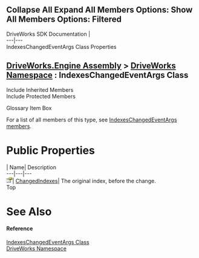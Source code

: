 Collapse All Expand All Members Options: Show All  Members Options: Filtered   
---  
DriveWorks SDK Documentation  |   
---|---  
IndexesChangedEventArgs Class Properties   
  
[DriveWorks.Engine Assembly](topic2156.md) > [DriveWorks Namespace](topic2159.md) : IndexesChangedEventArgs Class  
---  
  
Include Inherited Members    
Include Protected Members    


Glossary Item Box

For a list of all members of this type, see [IndexesChangedEventArgs members](topic3497.md).

# Public Properties

| Name| Description  
---|---|---  
![Public Property](dotnetimages/publicProperty.gif)| [ChangedIndexes](topic3503.md)| The original index, before the change.   
Top

# See Also

#### Reference

[IndexesChangedEventArgs Class](topic3496.md)   
[DriveWorks Namespace](topic2159.md)


